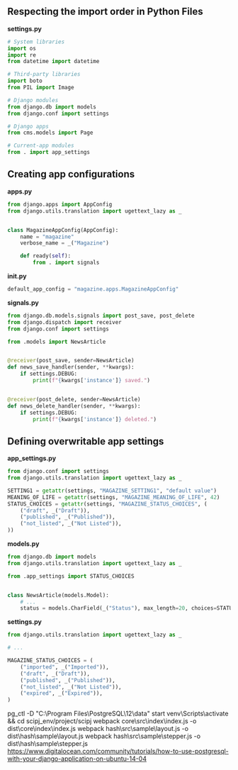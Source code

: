 ## Respecting the import order in Python Files
**settings.py**
```python
# System libraries
import os
import re
from datetime import datetime

# Third-party libraries
import boto
from PIL import Image

# Django modules
from django.db import models
from django.conf import settings

# Django apps
from cms.models import Page

# Current-app modules
from . import app_settings
```
## Creating app configurations
**apps.py**
```python
from django.apps import AppConfig
from django.utils.translation import ugettext_lazy as _


class MagazineAppConfig(AppConfig):
    name = "magazine"
    verbose_name = _("Magazine")

    def ready(self):
        from . import signals
```
**__init__.py**
```python
default_app_config = "magazine.apps.MagazineAppConfig"
```
**signals.py**
```python
from django.db.models.signals import post_save, post_delete
from django.dispatch import receiver
from django.conf import settings

from .models import NewsArticle


@receiver(post_save, sender=NewsArticle)
def news_save_handler(sender, **kwargs):
    if settings.DEBUG:
        print(f"{kwargs['instance']} saved.")


@receiver(post_delete, sender=NewsArticle)
def news_delete_handler(sender, **kwargs):
    if settings.DEBUG:
        print(f"{kwargs['instance']} deleted.")
```
## Defining overwritable app settings
**app_settings.py**
```python
from django.conf import settings
from django.utils.translation import ugettext_lazy as _

SETTING1 = getattr(settings, "MAGAZINE_SETTING1", "default value")
MEANING_OF_LIFE = getattr(settings, "MAGAZINE_MEANING_OF_LIFE", 42)
STATUS_CHOICES = getattr(settings, "MAGAZINE_STATUS_CHOICES", (
    ("draft", _("Draft")),
    ("published", _("Published")),
    ("not_listed", _("Not Listed")),
))
```
**models.py**
```python
from django.db import models
from django.utils.translation import ugettext_lazy as _

from .app_settings import STATUS_CHOICES


class NewsArticle(models.Model):
    # ...
    status = models.CharField(_("Status"), max_length=20, choices=STATUS_CHOICES)
```
**settings.py**
```python
from django.utils.translation import ugettext_lazy as _

# ...

MAGAZINE_STATUS_CHOICES = (
    ("imported", _("Imported")),
    ("draft", _("Draft")),
    ("published", _("Published")),
    ("not_listed", _("Not Listed")),
    ("expired", _("Expired")),
)
```

pg_ctl -D "C:\Program Files\PostgreSQL\12\data" start
venv\Scripts\activate && cd scipj_env/project/scipj
webpack core\src\index\index.js -o dist\core\index\index.js
webpack hash\src\sample\layout.js -o dist\hash\sample\layout.js
webpack hash\src\sample\stepper.js -o dist\hash\sample\stepper.js
https://www.digitalocean.com/community/tutorials/how-to-use-postgresql-with-your-django-application-on-ubuntu-14-04
